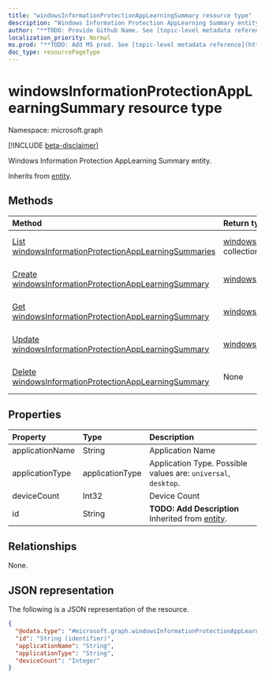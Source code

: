 ```yaml
---
title: "windowsInformationProtectionAppLearningSummary resource type"
description: "Windows Information Protection AppLearning Summary entity."
author: "**TODO: Provide Github Name. See [topic-level metadata reference](https://msgo.azurewebsites.net/add/document/guidelines/metadata.html#topic-level-metadata)**"
localization_priority: Normal
ms.prod: "**TODO: Add MS prod. See [topic-level metadata reference](https://msgo.azurewebsites.net/add/document/guidelines/metadata.html#topic-level-metadata)**"
doc_type: resourcePageType
---
```


# windowsInformationProtectionAppLearningSummary resource type

Namespace: microsoft.graph

[!INCLUDE [beta-disclaimer](../../includes/beta-disclaimer.md)]

Windows Information Protection AppLearning Summary entity.


Inherits from [entity](../resources/entity.md).

## Methods
|Method|Return type|Description|
|:---|:---|:---|
|[List windowsInformationProtectionAppLearningSummaries](../api/windowsinformationprotectionapplearningsummary-list.md)|[windowsInformationProtectionAppLearningSummary](../resources/windowsinformationprotectionapplearningsummary.md) collection|Get a list of the [windowsInformationProtectionAppLearningSummary](../resources/windowsinformationprotectionapplearningsummary.md) objects and their properties.|
|[Create windowsInformationProtectionAppLearningSummary](../api/windowsinformationprotectionapplearningsummary-create.md)|[windowsInformationProtectionAppLearningSummary](../resources/windowsinformationprotectionapplearningsummary.md)|Create a new [windowsInformationProtectionAppLearningSummary](../resources/windowsinformationprotectionapplearningsummary.md) object.|
|[Get windowsInformationProtectionAppLearningSummary](../api/windowsinformationprotectionapplearningsummary-get.md)|[windowsInformationProtectionAppLearningSummary](../resources/windowsinformationprotectionapplearningsummary.md)|Read the properties and relationships of a [windowsInformationProtectionAppLearningSummary](../resources/windowsinformationprotectionapplearningsummary.md) object.|
|[Update windowsInformationProtectionAppLearningSummary](../api/windowsinformationprotectionapplearningsummary-update.md)|[windowsInformationProtectionAppLearningSummary](../resources/windowsinformationprotectionapplearningsummary.md)|Update the properties of a [windowsInformationProtectionAppLearningSummary](../resources/windowsinformationprotectionapplearningsummary.md) object.|
|[Delete windowsInformationProtectionAppLearningSummary](../api/windowsinformationprotectionapplearningsummary-delete.md)|None|Deletes a [windowsInformationProtectionAppLearningSummary](../resources/windowsinformationprotectionapplearningsummary.md) object.|

## Properties
|Property|Type|Description|
|:---|:---|:---|
|applicationName|String|Application Name|
|applicationType|applicationType|Application Type. Possible values are: `universal`, `desktop`.|
|deviceCount|Int32|Device Count|
|id|String|**TODO: Add Description** Inherited from [entity](../resources/entity.md).|

## Relationships
None.

## JSON representation
The following is a JSON representation of the resource.
<!-- {
  "blockType": "resource",
  "keyProperty": "id",
  "@odata.type": "microsoft.graph.windowsInformationProtectionAppLearningSummary",
  "baseType": "microsoft.graph.entity",
  "openType": false
}
-->
``` json
{
  "@odata.type": "#microsoft.graph.windowsInformationProtectionAppLearningSummary",
  "id": "String (identifier)",
  "applicationName": "String",
  "applicationType": "String",
  "deviceCount": "Integer"
}
```

